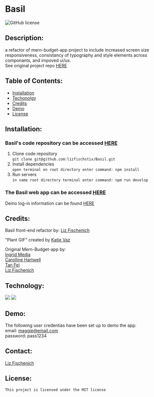# Basil
  ![GitHub license](https://img.shields.io/badge/license-MIT-blue.svg)
  ## Description: 
  a refactor of mern-budget-app  project to include increased screen size responsiveness, consistancy of typography and style elements across componants, and impoved ui/ux. <br/>
  See  original project repo [HERE](https://github.com/ingridmidia/mern-budget-app)
  ## Table of Contents: 
  * [Installation](#installation)
  * [Techonolgy](#techonolgy)
  * [Credits](#credits)
  * [Demo](#Demo)
  * [License](#license)

  ## Installation: 
 ### Basil's code repository can be accessed [HERE](https://github.com/lizfischstix/Basil)
  1) Clone code repository  
  `git clone git@github.com:lizfischstix/Basil.git` 
  2) Install dependencies  
  `open terminal on root directory enter command: npm install`
  3) Run servers  
  `in same root directory terminal enter command: npm run develop`

### The Basil web app can be accessed [HERE](https://basilbudget-9b3cb2309ed1.herokuapp.com/)
 Demo log-in information can be found [HERE](#Demo) 
  ## Credits: 
  Basil front-end refactor by:
  [Liz Fischenich](https://github.com/lizfischstix)

  "Plant GIF" created by [Katie Vaz](https://katievaz.com/)

  Original Mern-Budget-app by:  
  [Ingrid Media](https://github.com/ingridmidia/)  
  [Carolline Hartwell](https://github.com/chart099)  
  [Tan Fei](https://github.com/tanfei0704)  
  [Liz Fischenich](https://github.com/lizfischstix)  
  
  ## Technology:
<img src="https://img.shields.io/badge/React-20232A?style=for-the-badge&logo=react&logoColor=61DAFB"/> <img src="https://img.shields.io/badge/Material--UI-0081CB?style=for-the-badge&logo=material-ui&logoColor=white"/>

  ## Demo: 
   The following user credentias have been set up to demo the app:  
  email: maggie@email.com  
  password: pass1234  
  
  ## Contact:
   [Liz Fischenich](https://github.com/lizfischstix)
   
  ## License:
    This project is licensed under the MIT license